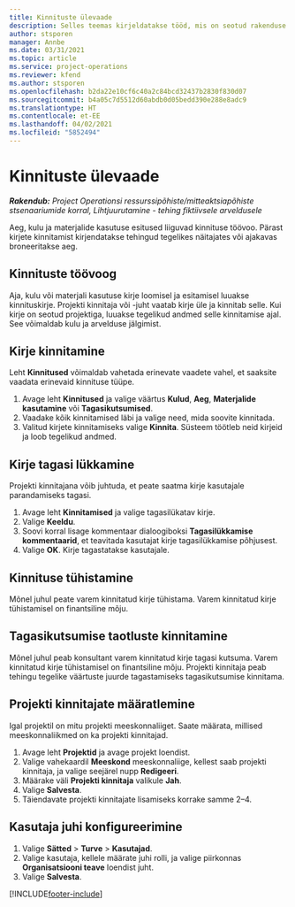 ```yaml
---
title: Kinnituste ülevaade
description: Selles teemas kirjeldatakse tööd, mis on seotud rakenduse Project Operations kinnitustega.
author: stsporen
manager: Annbe
ms.date: 03/31/2021
ms.topic: article
ms.service: project-operations
ms.reviewer: kfend
ms.author: stsporen
ms.openlocfilehash: b2da22e10cf6c40a2c84bcd32437b2830f830d07
ms.sourcegitcommit: b4a05c7d5512d60abdb0d05bedd390e288e8adc9
ms.translationtype: HT
ms.contentlocale: et-EE
ms.lasthandoff: 04/02/2021
ms.locfileid: "5852494"
---
```

# <a name="approvals-overview"></a>Kinnituste ülevaade

_**Rakendub:** Project Operationsi ressurssipõhiste/mitteaktsiapõhiste stsenaariumide korral,  Lihtjuurutamine - tehing fiktiivsele arveldusele_

Aeg, kulu ja materjalide kasutuse esitused liiguvad kinnituse töövoo. Pärast kirjete kinnitamist kirjendatakse tehingud tegelikes näitajates või ajakavas broneeritakse aeg.

## <a name="approvals-workflow"></a>Kinnituste töövoog
Aja, kulu või materjali kasutuse kirje loomisel ja esitamisel luuakse kinnituskirje. Projekti kinnitaja või -juht vaatab kirje üle ja kinnitab selle. Kui kirje on seotud projektiga, luuakse tegelikud andmed selle kinnitamise ajal. See võimaldab kulu ja arvelduse jälgimist.

## <a name="approve-an-entry"></a>Kirje kinnitamine
Leht **Kinnitused** võimaldab vahetada erinevate vaadete vahel, et saaksite vaadata erinevaid kinnituse tüüpe.
  
1. Avage leht **Kinnitused** ja valige väärtus **Kulud**, **Aeg**, **Materjalide kasutamine** või **Tagasikutsumised**.
2. Vaadake kõik kinnitamised läbi ja valige need, mida soovite kinnitada.
3. Valitud kirjete kinnitamiseks valige **Kinnita**.
Süsteem töötleb neid kirjeid ja loob tegelikud andmed.

## <a name="reject-an-entry"></a>Kirje tagasi lükkamine
Projekti kinnitajana võib juhtuda, et peate saatma kirje kasutajale parandamiseks tagasi.
  
1. Avage leht **Kinnitamised** ja valige tagasilükatav kirje. 
2. Valige **Keeldu**.
3. Soovi korral lisage kommentaar dialoogiboksi **Tagasilükkamise kommentaarid**, et teavitada kasutajat kirje tagasilükkamise põhjusest.
4. Valige **OK**. Kirje tagastatakse kasutajale.
  
## <a name="cancel-approval"></a>Kinnituse tühistamine
Mõnel juhul peate varem kinnitatud kirje tühistama. Varem kinnitatud kirje tühistamisel on finantsiline mõju. 

## <a name="approving-recall-requests"></a>Tagasikutsumise taotluste kinnitamine
Mõnel juhul peab konsultant varem kinnitatud kirje tagasi kutsuma. Varem kinnitatud kirje tühistamisel on finantsiline mõju. Projekti kinnitaja peab tehingu tegelike väärtuste juurde tagastamiseks tagasikutsumise kinnitama.

## <a name="specify-project-approvers"></a>Projekti kinnitajate määratlemine
Igal projektil on mitu projekti meeskonnaliiget. Saate määrata, millised meeskonnaliikmed on ka projekti kinnitajad.

1. Avage leht **Projektid** ja avage projekt loendist.
2. Valige vahekaardil **Meeskond** meeskonnaliige, kellest saab projekti kinnitaja, ja valige seejärel nupp **Redigeeri**.
3. Määrake väli **Projekti kinnitaja** valikule **Jah**.
4. Valige **Salvesta**.
5. Täiendavate projekti kinnitajate lisamiseks korrake samme 2–4.

## <a name="configure-the-users-manager"></a>Kasutaja juhi konfigureerimine

1. Valige **Sätted** > **Turve** > **Kasutajad**.
2. Valige kasutaja, kellele määrate juhi rolli, ja valige piirkonnas **Organisatsiooni teave** loendist juht. 
3. Valige **Salvesta**.




[!INCLUDE[footer-include](../includes/footer-banner.md)]
